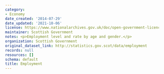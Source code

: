 ```yaml
---
category:
- Economy
date_created: '2014-07-29'
date_updated: '2021-10-06'
license: https://www.nationalarchives.gov.uk/doc/open-government-licence/version/3/
maintainer: Scottish Government
notes: <p>Employment level and rate by age and gender.</p>
organization: Scottish Government
original_dataset_link: http://statistics.gov.scot/data/employment
records: null
resources: []
schema: default
title: Employment
---
```

